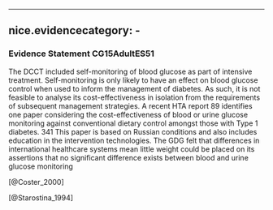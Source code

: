 
---
nice.evidencecategory: -
---

### Evidence Statement CG15AdultES51
The DCCT included self-monitoring of blood glucose as part of intensive treatment. Self-monitoring is only likely to have an effect on blood glucose control when used to inform the management of diabetes. As such, it is not feasible to analyse its cost-effectiveness in isolation from the requirements of subsequent management strategies.  A recent HTA report 89 identifies one paper considering the cost-effectiveness of blood or urine glucose monitoring against conventional dietary control amongst those with Type 1 diabetes. 341 This paper is based on Russian conditions and also includes education in the intervention technologies. The GDG felt that differences in international healthcare systems mean little weight could be placed on its assertions that no significant difference exists between blood and urine glucose monitoring

[@Coster_2000]

[@Starostina_1994]

